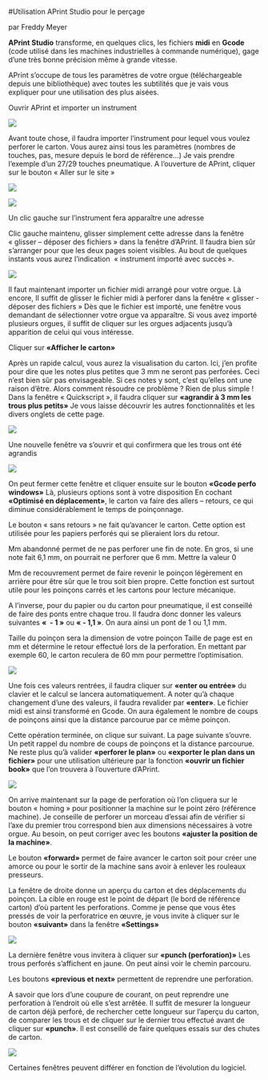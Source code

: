 #Utilisation APrint Studio pour le perçage

par Freddy Meyer

**APrint Studio** transforme, en quelques clics,  les fichiers **midi** en **Gcode** (code utilisé dans les machines industrielles à commande numérique), gage d’une très bonne précision même à grande vitesse.

APrint s’occupe de tous les paramètres de votre orgue (téléchargeable depuis une bibliothèque) avec toutes les subtilités que je vais vous expliquer pour une utilisation des plus aisées.

Ouvrir APrint et importer un instrument

![](aprint_fenetre_principale.jpg)


Avant toute chose, il faudra importer l’instrument pour lequel vous voulez perforer le carton. Vous aurez ainsi tous les paramètres (nombres de touches, pas, mesure depuis le bord de référence…)
Je vais prendre l’exemple d’un 27/29 touches pneumatique.
A l’ouverture de APrint, cliquer sur le bouton « Aller sur le site »

![](bod1.jpg)


![](bod2.jpg)

Un clic gauche sur l’instrument fera apparaître une adresse

Clic gauche maintenu, glisser simplement cette adresse dans la fenêtre « glisser – déposer des fichiers » dans la fenêtre d’APrint. Il faudra bien sûr s’arranger pour que les deux pages soient visibles. Au bout de quelques instants vous aurez l’indication  « instrument importé avec succès ».

![](bod1-1.jpg)


Il faut maintenant importer un fichier midi arrangé pour votre orgue. Là encore, Il suffit de glisser le fichier midi à perforer dans la fenêtre « glisser - déposer des fichiers » Dès que le fichier est importé, une fenêtre vous demandant de sélectionner votre orgue va apparaître. Si vous avez importé plusieurs orgues, il suffit de cliquer sur les orgues adjacents jusqu’à apparition de celui qui vous intéresse.

Cliquer sur **«Afficher le carton»**

Après un rapide calcul, vous aurez la visualisation du carton. Ici, j’en profite pour dire que les notes plus petites que 3 mm	 ne seront pas perforées. Ceci n’est bien sûr pas envisageable. Si ces notes y sont, c’est qu’elles ont une raison d’être.
Alors comment résoudre ce problème ? Rien de plus simple ! Dans la fenêtre « Quickscript », il faudra cliquer sur **«agrandir à 3 mm les trous plus petits»**
Je vous laisse découvrir les autres fonctionnalités et les divers onglets de cette page. 

![](ap1.jpg)


Une nouvelle fenêtre va s’ouvrir et qui confirmera que les trous ont été agrandis


![](bod3.jpg)


On peut fermer cette fenêtre et cliquer ensuite sur le bouton **«Gcode perfo windows»**
Là, plusieurs options sont à votre disposition
En cochant **«Optimisé en déplacement»**, le carton va faire des allers – retours, ce qui diminue considérablement le temps de poinçonnage.

Le bouton « sans retours » ne fait qu’avancer le carton. Cette option est utilisée pour les papiers perforés qui se plieraient lors du retour.

Mm abandonné permet de ne pas perforer une fin de note. En gros, si une note fait 6,1 mm, on pourrait ne perforer que 6 mm. Mettre la valeur 0

Mm de recouvrement permet de faire revenir le poinçon légèrement en arrière pour être sûr que le trou soit bien propre. Cette fonction est surtout utile pour les poinçons carrés et les cartons pour lecture mécanique.

A l’inverse, pour du papier ou du carton pour pneumatique, il est conseillé de faire des ponts entre chaque trou. Il faudra donc donner les valeurs suivantes **«  - 1 »** ou  **« - 1,1 »**. On aura ainsi un pont de 1 ou 1,1 mm.

Taille du poinçon sera la dimension de votre poinçon 
Taille de page est en mm et détermine le retour effectué lors de la perforation. En mettant par exemple 60, le carton reculera de 60 mm pour permettre l’optimisation.

![](bod4.jpg)


Une fois ces valeurs rentrées, il faudra cliquer sur **«enter ou entrée»** du clavier et le calcul se lancera automatiquement. A noter qu’à chaque changement d’une des valeurs, il faudra revalider par **«enter»**. Le fichier midi est ainsi transformé en Gcode. On aura également le nombre de coups de poinçons ainsi que la distance parcourue par ce même poinçon.

Cette opération terminée, on clique sur suivant. La page suivante s’ouvre.
Un petit rappel du nombre de coups de poinçons et la distance parcourue. 
Ne reste plus qu’à valider **«perforer le plan»** ou **«exporter le plan dans un fichier»** pour une utilisation ultérieure par la fonction **«ouvrir un fichier book»** que l’on trouvera à l’ouverture d’APrint.

![](bod5.jpg)


On arrive maintenant sur la page de perforation où l’on cliquera sur le bouton « homing » pour positionner la machine sur le point zéro (référence machine).
Je conseille de perforer un morceau d’essai afin de vérifier si l’axe du premier trou correspond bien aux dimensions nécessaires à votre orgue. Au besoin, on peut corriger avec les boutons **«ajuster la position de la machine»**.

Le bouton **«forward»** permet de faire avancer le carton soit pour créer une amorce ou pour le sortir de la machine sans avoir à enlever les rouleaux presseurs.

La fenêtre de droite donne un aperçu du carton et des déplacements du poinçon.
La cible en rouge est le point de départ (le bord de référence carton) d’où partent les perforations. 
Comme je pense que vous êtes pressés de voir la perforatrice en œuvre, je vous invite à cliquer sur le bouton **«suivant»** dans la fenêtre **«Settings»**

![](bod6.jpg)

La dernière fenêtre vous invitera à cliquer sur **«punch (perforation)»**
Les trous perforés s’affichent en jaune. On peut ainsi voir le chemin parcouru.

Les boutons **«previous et next»** permettent de reprendre une perforation.

A savoir que lors d’une coupure de courant, on peut reprendre une perforation à l’endroit où elle s’est arrêtée. Il suffit de mesurer la longueur de carton déjà perforé, de rechercher cette longueur sur l’aperçu du carton, de comparer les trous et de cliquer sur le dernier trou effectué avant de cliquer sur **«punch»**. Il est conseillé de faire quelques essais sur des chutes de carton.

![](bod7.jpg)


Certaines fenêtres peuvent différer en fonction de l’évolution du logiciel.

